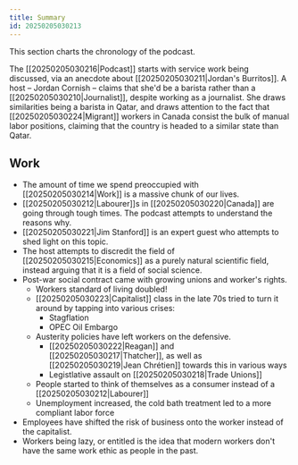 ```yaml
---
title: Summary
id: 20250205030213
---
```

This section charts the chronology of the podcast.

The [[20250205030216|Podcast]] starts with service work being discussed, via an anecdote about [[20250205030211|Jordan's Burritos]]. A host – Jordan Cornish – claims that she'd be a barista rather than a [[20250205030210|Journalist]], despite working as a journalist. She draws similarities being a barista in Qatar, and draws attention to the fact that [[20250205030224|Migrant]] workers in Canada consist the bulk of manual labor positions, claiming that the country is headed to a similar state than Qatar.
## Work
- The amount of time we spend preoccupied with [[20250205030214|Work]] is a massive chunk of our lives. 
- [[20250205030212|Labourer]]s in [[20250205030220|Canada]] are going through tough times. The podcast attempts to understand the reasons why. 
- [[20250205030221|Jim Stanford]] is an expert guest who attempts to shed light on this topic.
- The host attempts to discredit the field of [[20250205030215|Economics]] as a purely natural scientific field, instead arguing that it is a field of social science. 
- Post-war social contract came with growing unions and worker's rights.
	- Workers standard of living doubled!
	- [[20250205030223|Capitalist]] class in the late 70s tried to turn it around by tapping into various crises:
		- Stagflation
		- OPEC Oil Embargo
	- Austerity policies have left workers on the defensive.
		- [[20250205030222|Reagan]] and [[20250205030217|Thatcher]], as well as [[20250205030219|Jean Chrétien]] towards this in various ways 
		- Legistlative assault on [[20250205030218|Trade Unions]]
	- People started to think of themselves as a consumer instead of a [[20250205030212|Labourer]]
	- Unemployment increased, the cold bath treatment led to a more compliant labor force
- Employees have shifted the risk of business onto the worker instead of the capitalist. 
- Workers being lazy, or entitled is the idea that modern workers don't have the same work ethic as people in the past. 